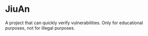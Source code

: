 # JiuAn
A project that can quickly verify vulnerabilities.
Only for educational purposes, not for illegal purposes.
